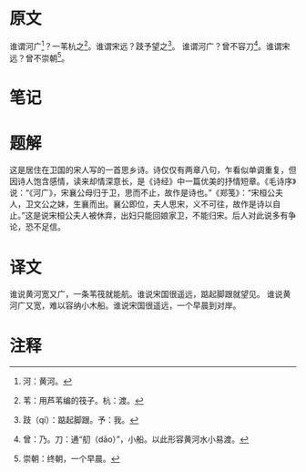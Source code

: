 # 原文
谁谓河广[^1]？一苇杭之[^2]。谁谓宋远？跂予望之[^3]。
谁谓河广？曾不容刀[^4]。谁谓宋远？曾不崇朝[^5]。
# 笔记

# 题解
这是居住在卫国的宋人写的一首思乡诗。诗仅仅有两章八句，乍看似单调重复，但因诗人饱含感情，读来却情深意长，是《诗经》中一篇优美的抒情短章。《毛诗序》说：“《河广》，宋襄公母归于卫，思而不止，故作是诗也。”《郑笺》：“宋桓公夫人，卫文公之妹，生襄而出。襄公即位，夫人思宋，义不可往，故作是诗以自止。”这是说宋桓公夫人被休弃，出妇只能回娘家卫，不能归宋。后人对此说多有争论，恐不足信。
# 译文
谁说黄河宽又广，一条苇筏就能航。谁说宋国很遥远，踮起脚跟就望见。
谁说黄河广又宽，难以容纳小木船。谁说宋国很遥远，一个早晨到对岸。
# 注释

[^1]: 河：黄河。
[^2]: 苇：用芦苇编的筏子。杭：渡。
[^3]: 跂（qí）：踮起脚跟。予：我。
[^4]: 曾：乃。刀：通“舠（dāo）”，小船。以此形容黄河水小易渡。
[^5]: 崇朝：终朝，一个早晨。